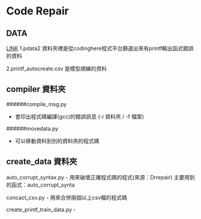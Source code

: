 # Code Repair

## DATA
[LINK](https://drive.google.com/drive/folders/1NfAx5mKUyAcAq9oc7q_1CW1UYczY8UuK?usp=sharing)
1.pdata2 資料夾裡是從codinghere程式平台篩選出來有printf輸出函式錯誤的資料

2.printf_autocreate.csv 是模型順練的資料


## compiler 資料夾
######compile_msg.py 
- 會印出程式碼編譯(gcc)的錯誤訊息 (-i 資料夾 / -f 檔案)

######movedata.py 
- 可以移動資料到別的資料夾的程式碼

## create_data 資料夾
auto_corrupt_syntax.py - 用來破壞正確程式碼的程式(來源：Drrepair) 主要用到的函式：auto_corrupt_synta

concact_csv.py - 用來合併兩個以上csv檔的程式碼

create_printf_train_data.py - 

